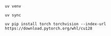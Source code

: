 `uv venv`

`uv sync`

`uv pip install torch torchvision --index-url https://download.pytorch.org/whl/cu128`